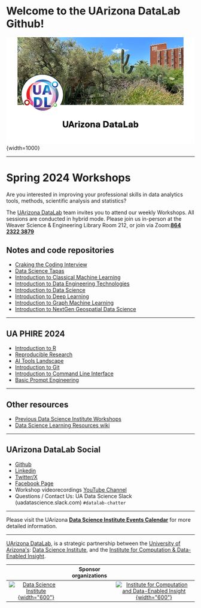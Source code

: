 <!-- Google Tag Manager -->
<script>(function(w,d,s,l,i){w[l]=w[l]||[];w[l].push({'gtm.start':
new Date().getTime(),event:'gtm.js'});var f=d.getElementsByTagName(s)[0],
j=d.createElement(s),dl=l!='dataLayer'?'&l='+l:'';j.async=true;j.src=
'https://www.googletagmanager.com/gtm.js?id='+i+dl;f.parentNode.insertBefore(j,f);
})(window,document,'script','dataLayer','GTM-MN2R6JJF');</script>
<!-- End Google Tag Manager -->

# Welcome to the UArizona DataLab Github!

![UA DataLab](images/UADL_Composition.png){width=1000}

***

# Spring 2024 Workshops

Are you interested in improving your professional skills in data analytics tools, methods, scientific analysis and statistics?

The [UArizona DataLab](https://www.datascience.arizona.edu/education/uarizona-data-lab) team invites you to attend our weekly Workshops. All sessions are conducted in hybrid mode. Please join us in-person at the Weaver Science & Engineering Library Room 212, or join via Zoom:[**864 2322 3879**](https://arizona.zoom.us/j/86423223879)


## Notes and code repositories  

* [Craking the Coding Interview](https://github.com/ua-datalab/cracking_the_coding_interview)
* [Data Science Tapas](https://github.com/ua-datalab/DataScienceTapas/wiki)
* [Introduction to Classical Machine Learning](https://github.com/ua-datalab/MLWorkshops/wiki)
* [Introduction to Data Engineering Technologies](https://github.com/ua-datalab/DataEngineering)
* [Introduction to Data Science](https://github.com/ua-datalab/Workshops/wiki)
* [Introduction to Deep Learning](https://github.com/ua-datalab/DLWorkshops/wiki)
* [Introduction to Graph Machine Learning](https://github.com/ua-datalab/GraphML)
* [Introduction to NextGen Geospatial Data Science](https://github.com/ua-datalab/Geospatial_Workshops/wiki)


***

## UA PHIRE 2024

* [Introduction to R](https://github.com/ua-datalab/R_intro)
* [Reproducible Research](https://github.com/ua-datalab/Reproducible-Research/wiki)
* [AI Tools Landscape](https://github.com/ua-datalab/Workshops/wiki/AI-Tools-Landscape)
* [Introduction to Git](https://foss.cyverse.org/00_basics/#adding-and-modifying-code-in-github)
* [Introduction to Command Line Interface](https://github.com/clizarraga-UAD7/Workshops/wiki/The-Command-Line-Interface-Shell)
* [Basic Prompt Engineering](https://ua-data7.github.io/introllms/chatgpt_prompts/)

***

## Other resources

* [Previous Data Science Institute Workshops](https://workshops-uad7.github.io/)
* [Data Science Learning Resources wiki](https://github.com/ua-data7/LearningResources/wiki)


***

## UArizona DataLab Social 

* [Github](https://github.com/ua-datalab)
* [Linkedin](https://www.linkedin.com/company/100483432/admin/feed/posts/)
* [Twitter/X](https://twitter.com/UArizonaDataLab)
* [Facebook Page](https://www.facebook.com/profile.php?id=61556132138807)
* Workshop videorecordings [YouTube Channel](https://www.youtube.com/@UArizonaDataLab)
* Questions / Contact Us: UA Data Science Slack (uadatascience.slack.com) `#datalab-chatter`

***

Please visit the UArizona [**Data Science Institute Events Calendar**](https://www.datascience.arizona.edu/calendar) for more detailed information.


***


[UArizona DataLab](https://www.datascience.arizona.edu/education/uarizona-data-lab), is a strategic partnership between the [University of Arizona's](https://www.arizona.edu/):  [Data Science Institute](https://www.datascience.arizona.edu/), and the
[Institute for Computation & Data-Enabled Insight](https://datainsight.arizona.edu/).


|  | Sponsor organizations | |
| :--: | :--: | :--: |
| [![Data Science Institute](https://datascience.arizona.edu/sites/default/files/Data%20Science%20Institute_Webheader%20%281%29.svg){width="600"}](https://datascience.arizona.edu) | | [![Institute for Computation and Data-Enabled Insight](https://datainsight.arizona.edu/sites/default/files/institute-for-comp-data-enabled-insight_web_0.svg){width="600"}](https://datainsight.arizona.edu/) |
